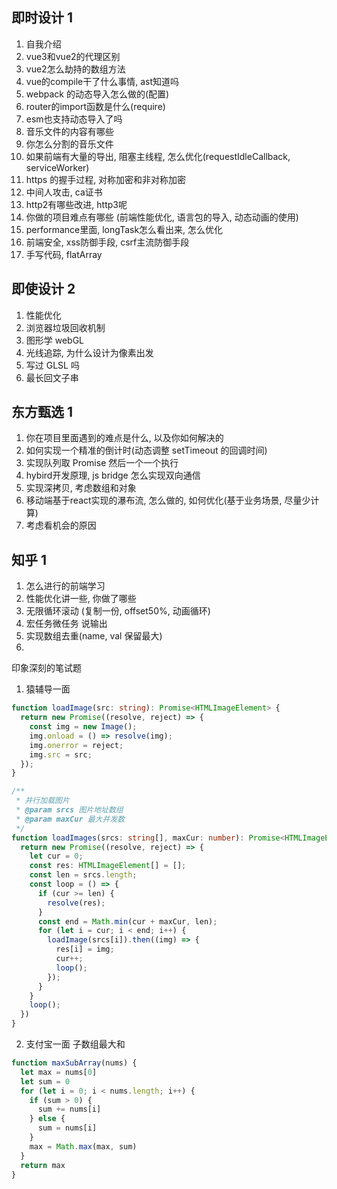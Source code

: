 ## 即时设计 1

1. 自我介绍
2. vue3和vue2的代理区别
3. vue2怎么劫持的数组方法
4. vue的compile干了什么事情, ast知道吗
5. webpack 的动态导入怎么做的(配置)
6. router的import函数是什么(require)
7. esm也支持动态导入了吗
8. 音乐文件的内容有哪些
9. 你怎么分割的音乐文件
10. 如果前端有大量的导出, 阻塞主线程, 怎么优化(requestIdleCallback, serviceWorker)
11. https 的握手过程, 对称加密和非对称加密
12. 中间人攻击, ca证书
13. http2有哪些改进, http3呢
14. 你做的项目难点有哪些 (前端性能优化, 语言包的导入, 动态动画的使用)
15. performance里面, longTask怎么看出来, 怎么优化
16. 前端安全, xss防御手段, csrf主流防御手段
17. 手写代码, flatArray

## 即使设计 2

1. 性能优化
2. 浏览器垃圾回收机制
3. 图形学 webGL
4. 光线追踪, 为什么设计为像素出发
5. 写过 GLSL 吗
6. 最长回文子串


## 东方甄选 1

1. 你在项目里面遇到的难点是什么, 以及你如何解决的
2. 如何实现一个精准的倒计时(动态调整 setTimeout 的回调时间)
3. 实现队列取 Promise 然后一个一个执行
4. hybird开发原理, js bridge 怎么实现双向通信
5. 实现深拷贝, 考虑数组和对象
6. 移动端基于react实现的瀑布流, 怎么做的, 如何优化(基于业务场景, 尽量少计算)
7. 考虑看机会的原因


## 知乎 1

1. 怎么进行的前端学习
2. 性能优化讲一些, 你做了哪些
3. 无限循环滚动 (复制一份, offset50%, 动画循环)
4. 宏任务微任务 说输出
5. 实现数组去重(name, val 保留最大)
1. 




印象深刻的笔试题
1. 猿辅导一面
```ts
function loadImage(src: string): Promise<HTMLImageElement> {
  return new Promise((resolve, reject) => {
    const img = new Image();
    img.onload = () => resolve(img);
    img.onerror = reject;
    img.src = src;
  });
}

/**
 * 并行加载图片
 * @param srcs 图片地址数组
 * @param maxCur 最大并发数
 */
function loadImages(srcs: string[], maxCur: number): Promise<HTMLImageElement[]> {
  return new Promise((resolve, reject) => {
    let cur = 0;
    const res: HTMLImageElement[] = [];
    const len = srcs.length;
    const loop = () => {
      if (cur >= len) {
        resolve(res);
      }
      const end = Math.min(cur + maxCur, len);
      for (let i = cur; i < end; i++) {
        loadImage(srcs[i]).then((img) => {
          res[i] = img;
          cur++;
          loop();
        });
      }
    }
    loop();
  })
}
```

2. 支付宝一面
子数组最大和
```js
function maxSubArray(nums) {
  let max = nums[0]
  let sum = 0
  for (let i = 0; i < nums.length; i++) {
    if (sum > 0) {
      sum += nums[i]
    } else {
      sum = nums[i]
    }
    max = Math.max(max, sum)
  }
  return max
}
```
